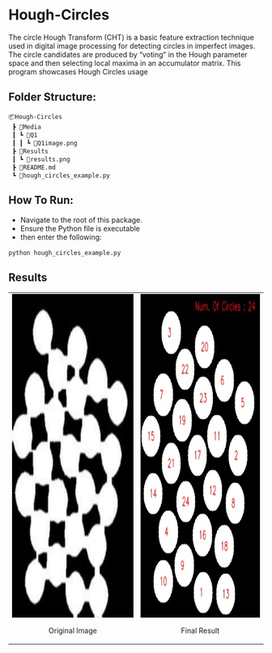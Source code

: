 # Hough-Circles

The circle Hough Transform (CHT) is a basic feature extraction technique used in digital image processing for detecting circles in imperfect images. The circle candidates are produced by “voting” in the Hough parameter space and then selecting local maxima in an accumulator matrix. This program showcases Hough Circles usage
 
## Folder Structure:
```
📦Hough-Circles
 ┣ 📂Media
 ┃ ┗ 📂Q1
 ┃ ┃ ┗ 📜Q1image.png
 ┣ 📂Results
 ┃ ┗ 📜results.png
 ┣ 📜README.md
 ┗ 📜hough_circles_example.py
```
## How To Run:

* Navigate to the root of this package.
* Ensure the Python file is executable 
* then enter the following:
```
python hough_circles_example.py
```

## Results 

<table>
 <tr>
    <td><img src="Media/Q1/Q1image.png"  alt="1" width = 360px height = 640px > <p align='center'>Original Image</p></td>
    <td><img src="Results/results.jpg"  alt="1" width = 360px height = 640px > <p align='center'>Final Result</p></d>
 </tr>
</table>

